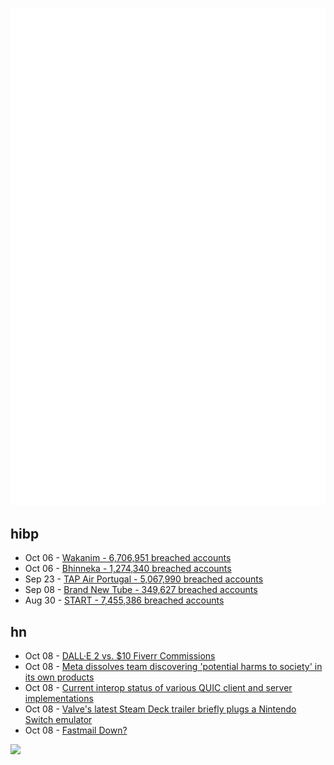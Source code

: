 ![Metrics](https://raw.githubusercontent.com/phixion/phixion/master/metrics.svg)

## hibp

<!--
for https://github.com/phixion/phixion/blob/main/.github/workflows/feeds.yml
-->
<!--START_SECTION:haveibeenpwnd-->
- Oct 06 - [Wakanim - 6,706,951 breached accounts](https://haveibeenpwned.com/PwnedWebsites#Wakanim)
- Oct 06 - [Bhinneka - 1,274,340 breached accounts](https://haveibeenpwned.com/PwnedWebsites#Bhinneka)
- Sep 23 - [TAP Air Portugal - 5,067,990 breached accounts](https://haveibeenpwned.com/PwnedWebsites#TAPAirPortugal)
- Sep 08 - [Brand New Tube - 349,627 breached accounts](https://haveibeenpwned.com/PwnedWebsites#BrandNewTube)
- Aug 30 - [START - 7,455,386 breached accounts](https://haveibeenpwned.com/PwnedWebsites#Start)
<!--END_SECTION:haveibeenpwnd-->

## hn

<!--
for https://github.com/phixion/phixion/blob/main/.github/workflows/feeds.yml
-->
<!--START_SECTION:hn-->
- Oct 08 - [DALL·E 2 vs. $10 Fiverr Commissions](https://simonberens.me/blog/dalle-2-vs-10-fiverr-commission)
- Oct 08 - [Meta dissolves team discovering 'potential harms to society' in its own products](https://www.engadget.com/meta-responsible-innovation-team-disbanded-194852979.html)
- Oct 08 - [Current interop status of various QUIC client and server implementations](https://interop.seemann.io/)
- Oct 08 - [Valve's latest Steam Deck trailer briefly plugs a Nintendo Switch emulator](https://www.gamedeveloper.com/business/valves-latest-steam-deck-trailer-briefly-plugs-a-nintendo-switch-emulator)
- Oct 08 - [Fastmail Down?](https://fastmail.fm/)
<!--END_SECTION:hn-->

<!--
for https://yhype.me
-->
![](https://hit.yhype.me/github/profile?user_id=13013670)

